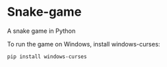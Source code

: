 # Snake-game
A snake game in Python

To run the game on Windows, install windows-curses:
```bash
pip install windows-curses
